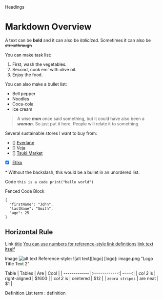 Headings

# Markdown Overview

A text can be **bold** and it can also be _italicized_. Sometimes it can also be ~~strikethrough~~

You can make task list:

1. First, wash the vegetables.
2. Second, cook em' with olive oil.
3. Enjoy the food.

You can also make a bullet list:

-   Bell pepper
-   Noodles
-   Coca-cola
-   Ice cream

> A wise _**man**_ once said something, but it could have also been a _**woman**_.
> So just put it here. People will relate it to something.

Several sustainable stores I want to buy from:

-   [] [Everlane](https://everlane.com)
-   [] [Veja](https://veja.com)
-   [] [Tsuki Market](https://tsuki.market)
-   [x] [Etiko](https://etiko.com)

\* Without the backslash, this would be a bullet in an unordered list.

Code
`this is a code print("hello world")`

Fenced Code Block

```
{
  "firstName": "John",
  "lastName": "Smith",
  "age": 25
}
```

## Horizontal Rule

Link
[title](https://www.example.com)
[You can use numbers for reference-style link definitions][1]
[link text itself]

[1]: http://slashdot.org
[link text itself]: http://www.reddit.com

Image
![alt text](image.jpg)
Reference-style:
![alt text][logo]
[logo]: image.png "Logo Title Text 2"

Table
| Tables | Are | Cool |
| ------------- |:-------------:| -----:|
| _col 3_ is | right-aligned | $1600 |
| *col 2* is      | centered      |   $12 |
| `zebra stripes` | are neat | \$1 |

Definition List
term
: definition
